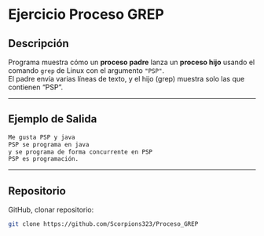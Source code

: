 # Ejercicio Proceso GREP

## Descripción
Programa muestra cómo un **proceso padre** lanza un **proceso hijo** usando el comando `grep` de Linux con el argumento `"PSP"`.  
El padre envía varias líneas de texto, y el hijo (grep) muestra solo las que contienen “PSP”.

---
## Ejemplo de Salida
  ```bash
Me gusta PSP y java
PSP se programa en java
y se programa de forma concurrente en PSP
PSP es programación.
   ```
---

## Repositorio
GitHub, clonar repositorio:  
   ```bash
   git clone https://github.com/Scorpions323/Proceso_GREP
   ```
